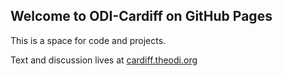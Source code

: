 ## Welcome to ODI-Cardiff on GitHub Pages

This is a space for code and projects.

Text and discussion lives at [cardiff.theodi.org](http://cardiff.theodi.org)

